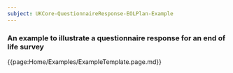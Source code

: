 ```yaml
---
subject: UKCore-QuestionnaireResponse-EOLPlan-Example
---
```

### An example to illustrate a questionnaire response for an end of life survey

{{page:Home/Examples/ExampleTemplate.page.md}}